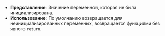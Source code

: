 - **Представление**: Значение переменной, которая не была инициализирована.
- **Использование**: По умолчанию возвращается для неинициализированных переменных, возвращается функциями без явного `return`.